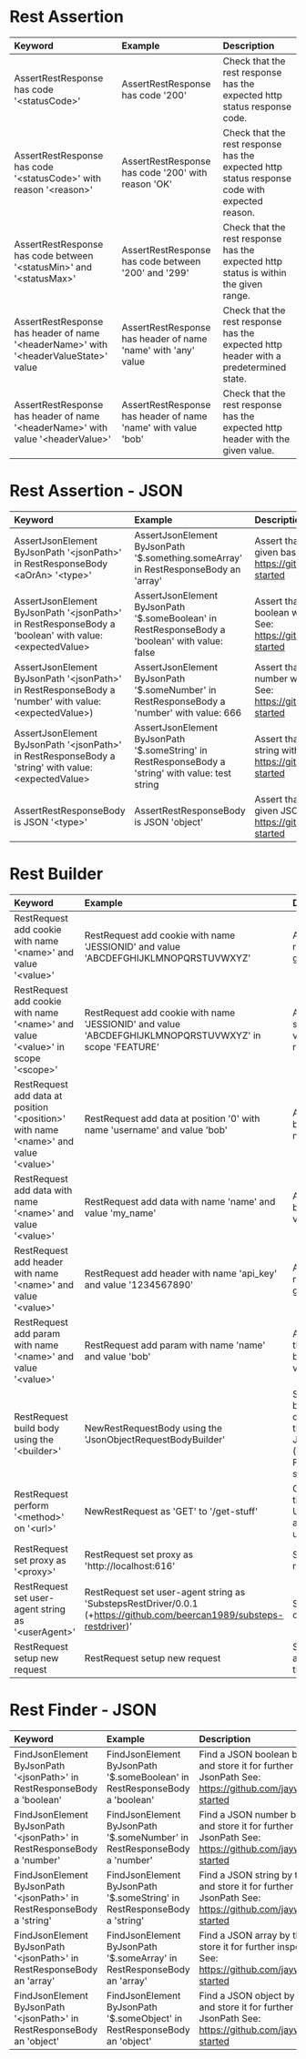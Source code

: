 Rest Assertion
==========
| **Keyword**  | **Example**  | **Description** |
| :------------ |:---------------| :-----|
| AssertRestResponse has code '&lt;statusCode&gt;' | AssertRestResponse has code '200' | Check that the rest response has the expected http status response code. |
| AssertRestResponse has code '&lt;statusCode&gt;' with reason '&lt;reason&gt;' | AssertRestResponse has code '200' with reason 'OK' | Check that the rest response has the expected http status response code with expected reason. |
| AssertRestResponse has code between '&lt;statusMin&gt;' and '&lt;statusMax&gt;' | AssertRestResponse has code between '200' and '299' | Check that the rest response has the expected http status is within the given range. |
| AssertRestResponse has header of name '&lt;headerName&gt;' with '&lt;headerValueState&gt;' value | AssertRestResponse has header of name 'name' with 'any' value | Check that the rest response has the expected http header with a predetermined state. |
| AssertRestResponse has header of name '&lt;headerName&gt;' with value '&lt;headerValue&gt;' | AssertRestResponse has header of name 'name' with value 'bob' | Check that the rest response has the expected http header with the given value. |
Rest Assertion - JSON
==========
| **Keyword**  | **Example**  | **Description** |
| :------------ |:---------------| :-----|
| AssertJsonElement ByJsonPath '&lt;jsonPath&gt;' in RestResponseBody &lt;aOrAn&gt; '&lt;type&gt;' | AssertJsonElement ByJsonPath '$.something.someArray' in RestResponseBody an 'array' | Assert that at the given JsonPath there is the given base JSON type.  For JsonPath See: https://github.com/jayway/JsonPath#getting-started |
| AssertJsonElement ByJsonPath '&lt;jsonPath&gt;' in RestResponseBody a 'boolean' with value: &lt;expectedValue&gt; | AssertJsonElement ByJsonPath '$.someBoolean' in RestResponseBody a 'boolean' with value: false | Assert that at the given JsonPath there is a boolean with the given value.  For JsonPath See: https://github.com/jayway/JsonPath#getting-started |
| AssertJsonElement ByJsonPath '&lt;jsonPath&gt;' in RestResponseBody a 'number' with value: &lt;expectedValue&gt;) | AssertJsonElement ByJsonPath '$.someNumber' in RestResponseBody a 'number' with value: 666 | Assert that at the given JsonPath there is a number with the given value.  For JsonPath See: https://github.com/jayway/JsonPath#getting-started |
| AssertJsonElement ByJsonPath '&lt;jsonPath&gt;' in RestResponseBody a 'string' with value: &lt;expectedValue&gt; | AssertJsonElement ByJsonPath '$.someString' in RestResponseBody a 'string' with value: test string | Assert that at the given JsonPath there is a string with the given value.  For JsonPath See: https://github.com/jayway/JsonPath#getting-started |
| AssertRestResponseBody is JSON '&lt;type&gt;' | AssertRestResponseBody is JSON 'object' | Assert that the rest response body is the given JSON base type.  For JsonPath See: https://github.com/jayway/JsonPath#getting-started |
Rest Builder
==========
| **Keyword**  | **Example**  | **Description** |
| :------------ |:---------------| :-----|
| RestRequest add cookie with name '&lt;name&gt;' and value '&lt;value&gt;' | RestRequest add cookie with name 'JESSIONID' and value 'ABCDEFGHIJKLMNOPQRSTUVWXYZ' | Add a cookie to the current rest request being built with the given name and value |
| RestRequest add cookie with name '&lt;name&gt;' and value '&lt;value&gt;' in scope '&lt;scope&gt;' | RestRequest add cookie with name 'JESSIONID' and value 'ABCDEFGHIJKLMNOPQRSTUVWXYZ' in scope 'FEATURE' | Add a cookie to the given scope with the given name and value, and will be used in any request until the scope expires. |
| RestRequest add data at position '&lt;position&gt;' with name '&lt;name&gt;' and value '&lt;value&gt;' | RestRequest add data at position '0' with name 'username' and value 'bob' | Add data to the current request being build, at a position with name and value provided. |
| RestRequest add data with name '&lt;name&gt;' and value '&lt;value&gt;' | RestRequest add data with name 'name' and value 'my_name' | Add data to the current request being built, with the name and value provided. |
| RestRequest add header with name '&lt;name&gt;' and value '&lt;value&gt;' | RestRequest add header with name 'api_key' and value '1234567890' | Add a header to the current rest request being built with the given name and value |
| RestRequest add param with name '&lt;name&gt;' and value '&lt;value&gt;' | RestRequest add param with name 'name' and value 'bob' | Add a parameter to the url for the current rest request being built with the given name and value |
| RestRequest build body using the '&lt;builder&gt;' | NewRestRequestBody using the 'JsonObjectRequestBodyBuilder' | Select the type of rest request body builder to be used in the current scenario. Currently there is only support  for JsonObjectRequestBodyBuilder (key pairs in json format) and FormRequestBodyBuilder (form submission format). |
| RestRequest perform '&lt;method&gt;' on '&lt;url&gt;' | NewRestRequest as 'GET' to '/get-stuff' | Create a new rest request using the given HTTP method and URL. The URL can either be absolute or relative to the  base url in the properties. |
| RestRequest set proxy as '&lt;proxy&gt;' | RestRequest set proxy as 'http://localhost:616' | Set the proxy for the current rest request. |
| RestRequest set user-agent string as '&lt;userAgent&gt;' | RestRequest set user-agent string as 'SubstepsRestDriver/0.0.1 (+https://github.com/beercan1989/substeps-restdriver)' | Set the user agent string for the current rest request. |
| RestRequest setup new request | RestRequest setup new request | Setups up a new rest request and throws away any that are in the current scenario scope. |
Rest Finder - JSON
==========
| **Keyword**  | **Example**  | **Description** |
| :------------ |:---------------| :-----|
| FindJsonElement ByJsonPath '&lt;jsonPath&gt;' in RestResponseBody a 'boolean' | FindJsonElement ByJsonPath '$.someBoolean' in RestResponseBody a 'boolean' | Find a JSON boolean by the given JsonPath and store it for further inspection.  For JsonPath See: https://github.com/jayway/JsonPath#getting-started |
| FindJsonElement ByJsonPath '&lt;jsonPath&gt;' in RestResponseBody a 'number' | FindJsonElement ByJsonPath '$.someNumber' in RestResponseBody a 'number' | Find a JSON number by the given JsonPath and store it for further inspection.  For JsonPath See: https://github.com/jayway/JsonPath#getting-started |
| FindJsonElement ByJsonPath '&lt;jsonPath&gt;' in RestResponseBody a 'string' | FindJsonElement ByJsonPath '$.someString' in RestResponseBody a 'string' | Find a JSON string by the given JsonPath and store it for further inspection.  For JsonPath See: https://github.com/jayway/JsonPath#getting-started |
| FindJsonElement ByJsonPath '&lt;jsonPath&gt;' in RestResponseBody an 'array' | FindJsonElement ByJsonPath '$.someArray' in RestResponseBody an 'array' | Find a JSON array by the given JsonPath and store it for further inspection.  For JsonPath See: https://github.com/jayway/JsonPath#getting-started |
| FindJsonElement ByJsonPath '&lt;jsonPath&gt;' in RestResponseBody an 'object' | FindJsonElement ByJsonPath '$.someObject' in RestResponseBody an 'object' | Find a JSON object by the given JsonPath and store it for further inspection.  For JsonPath See: https://github.com/jayway/JsonPath#getting-started |
</table></body></html>